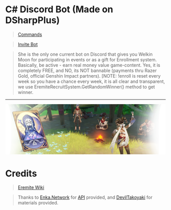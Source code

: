 # C# Discord Bot (Made on DSharpPlus)

> [Commands](https://github.com/dentalmisorder/discordbot/wiki/Enroll---Eremite-Recruit-System)

> [Invite Bot](https://discord.com/api/oauth2/authorize?client_id=739487241469952000&permissions=8&scope=bot)

> She is the only one current bot on Discord that gives you Welkin Moon for participating in events or as a gift for Enrollment system. Basically, be active - earn real money value game-content. Yes, it is completely FREE, and NO, its NOT bannable (payments thru Razer Gold, official Genshin Impact partners). [NOTE: !enroll is reset every week so you have a chance every week, it is all clear and transparent, we use EremiteRecruitSystem.GetRandomWinner() method to get winner.

***
<a href="https://docs.google.com/document/d/1kO8hHnboGeMsSsdFOT-LwKPUa2rxmlWIGya-gj65amg/edit#heading=h.71uvhmg6cluw"><img src=https://github.com/dentalmisorder/discordbot/blob/main/Discord%20Bot/bin/Debug/netcoreapp3.1/eremites_recruit_system/banner_eremite_recruit_system.png></img></a>

# Credits

> [Eremite Wiki](https://github.com/dentalmisorder/discordbot/wiki)

> Thanks to [Enka.Network](https://github.com/EnkaNetwork) for [API](https://github.com/EnkaNetwork/API-docs) provided, and [DevilTakoyaki](https://twitter.com/deviltakoyaki) for materials provided.
